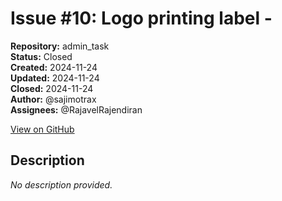 # Issue #10: Logo printing label - 

**Repository:** admin_task  
**Status:** Closed  
**Created:** 2024-11-24  
**Updated:** 2024-11-24  
**Closed:** 2024-11-24  
**Author:** @sajimotrax  
**Assignees:** @RajavelRajendiran  

[View on GitHub](https://github.com/Simtestlab/admin_task/issues/10)

## Description

*No description provided.*